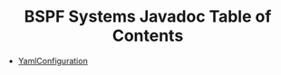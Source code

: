 <center><h1>BSPF Systems Javadoc Table of Contents</h1></center>

<ul>
<li><a href="https://bspfsystems.org/docs/yamlconfiguration/">YamlConfiguration</a></li>
</ul>
